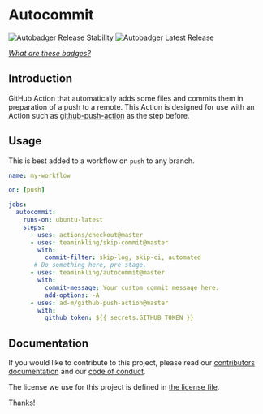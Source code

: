 # Autocommit

![Autobadger Release Stability](https://img.shields.io/static/v1?label=stability&message=unusable&style=flat-square&color=red)
![Autobadger Latest Release](https://img.shields.io/static/v1?label=latest&message=0.0.0&style=flat-square&color=purple)

[_What are these badges?_](https://github.com/teaminkling/autobadger/tree/master/BADGES.md)

## Introduction

GitHub Action that automatically adds some files and commits them in preparation of a push to a remote. This Action is designed for use with an Action such as [github-push-action](https://github.com/ad-m/github-push-action) as the step before.

## Usage

This is best added to a workflow on `push` to any branch.

```yaml
name: my-workflow

on: [push]

jobs:
  autocommit:
    runs-on: ubuntu-latest
    steps:
      - uses: actions/checkout@master
      - uses: teaminkling/skip-commit@master
        with:
          commit-filter: skip-log, skip-ci, automated
       # Do something here, pre-stage.
      - uses: teaminkling/autocommit@master
        with:
          commit-message: Your custom commit message here.
          add-options: -A
      - uses: ad-m/github-push-action@master
        with:
          github_token: ${{ secrets.GITHUB_TOKEN }}
```

## Documentation

If you would like to contribute to this project, please read our [contributors documentation](CONTRIBUTING.md) and our [code of conduct](CODE_OF_CONDUCT.md).

The license we use for this project is defined in [the license file](LICENSE).

Thanks!
